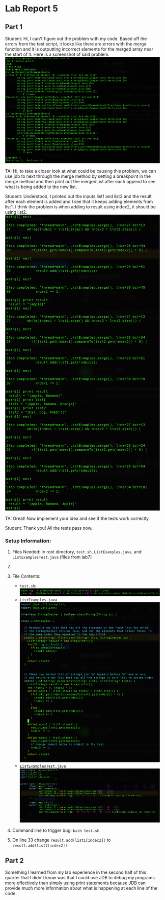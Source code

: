 # Lab Report 5

## Part 1

Student: Hi, I can't figure out the problem with my code. Based off the errors from the test script, it looks like there are errors with the merge function and it is outputting incorrect elements for the merged array near the start of it. Here is a screenshot of said problem. 
![Image](studentSymptom.png)

TA: Hi, to take a closer look at what could be causing this problem, we can use jdb to next through the merge method by setting a breakpoint in the merge method and then print out the mergedList after each append to see what is being added to the new list. 

Student: Understood, I printed out the inputs list1 and list2 and the result after each element is added and I see that it keeps adding elements from list1. I think the problem is when adding to result using index2, it should be using list2.
![Image](jdbAnalysis.png)

TA: Great! Now implement your idea and see if the tests work correctly.

Student: Thank you! All the tests pass now.

### Setup Information:
1. Files Needed: In root directory, `test.sh`, `ListExamples.java`, and `ListExamplesTest.java` (files from lab7)
2. 
3. File Contents:
   * `test.sh`:
     ![Image](scriptBefore.png)
   * `ListExamples.java`
      ![Image](javaBefore.png)
   * `ListExamplesTest.java`
     ![Image](testBefore.png)
     
4. Command line to trigger bug: `bash test.sh`

5. On line 33 change `result.add(list1[index2])` to `result.add(list2[index2])`

## Part 2

Something I learned from my lab experience in the second half of this quarter that I didn't know was 
that I could use JDB to debug my programs more effectively than simply using print statements
because JDB can provide much more information about what is happening at each line of the code.
